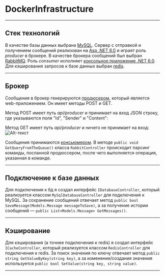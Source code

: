 # DockerInfrastructure

____

## Стек технологий
В качестве базы данных выбрана [MySQL](https://www.mysql.com). Сервер с отправкой и получением сообщений реализован на [Asp .NET 6.0](https://github.com/d1mak3/DockerInfrastructure/tree/master/BrokerServer) и играет роль *producer* в брокере. В качестве брокера сообщений был выбран [RabbitMQ](https://www.rabbitmq.com). Роль *consumer* исполняет [консольное приложение .NET 6.0](https://github.com/d1mak3/DockerInfrastructure/tree/master/MessagesServer). Для кэширования запросов к базе данных выбран [redis]("https://redis.io").

____

## Брокер
Сообщения в брокер генерируются [продюсером](https://github.com/d1mak3/DockerInfrastructure/tree/master/BrokerServer), который является web-приложением. Он имеет методы POST и GET.

Метод POST имеет путь *api/producer* и принимает на вход JSON строку, где указываются поля "Id", "Sender" и "Content":

Метод GET имеет путь *api/producer* и ничего не принимает на вход:
![Alt-текст](https://downloader.disk.yandex.ru/preview/9d4b7303ea3d8b5a9d2554d867671352dffa9b09dedc4aec3793c54d0a618516/62932ba7/rYc1beGpATDAO1RPp__6QDIir0q5LzUoc66cJL2P2BsttlJJS4A9jPWnhC777rynkuw_jvEaag6nAmKatXGdvA%3D%3D?uid=0&filename=%D0%B8%D0%B7%D0%BE%D0%B1%D1%80%D0%B0%D0%B6%D0%B5%D0%BD%D0%B8%D0%B5_2022-05-29_065750119.png&disposition=inline&hash=&limit=0&content_type=image%2Fpng&owner_uid=0&tknv=v2&size=2048x2048 "Пример GET запроса")

Сообщения принимаются [консьюмером](https://github.com/d1mak3/DockerInfrastructure/tree/master/MessagesServer). В методе `public void GetQueryFromTheQueue()` класса `RabbitController` происходит парсинг команды, посланной продюссером, после чего выполняется операция, указанная в команде.

____

## Подключение к базе данных
Для подключения к бд я создал интерфейс `IDatabaseController`, который реализуется классом `MySqlDatabaseController` для подключения к MySQL. За сохранение сообщений отвечает метод `public bool SaveMessage(Models.Message messageToSave)`, а за получение истории сообщений — `public List<Models.Message> GetMessages()`. 

____

## Кэширование
Для кэширования (а точнее подключения к redis) я создал интерфейс `ICacheController`, который реализуется классом `RedisController` для подключения к redis. За поиск значения по ключу отвечает метод `public string GetValueByKey(string key)`, а за изменение/создания значения используется `public bool SetValue(string key, string value)`.

____